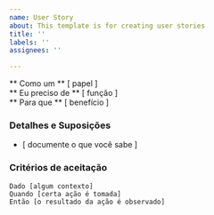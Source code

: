 ```yaml
---
name: User Story
about: This template is for creating user stories
title: ''
labels: ''
assignees: ''

---
```


** Como um ** [ papel ]   
 ** Eu preciso de ** [ função ]   
 ** Para que ** [ benefício ]   
   
 ### Detalhes e Suposições
 * [ documente o que você sabe ] 
   
 ### Critérios de aceitação  
   
 ```pepino
Dado [algum contexto]
Quando [certa ação é tomada]
Então [o resultado da ação é observado]
```
